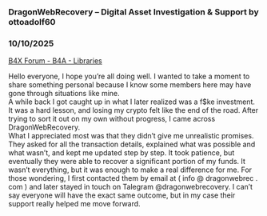 ### DragonWebRecovery – Digital Asset Investigation & Support by ottoadolf60
### 10/10/2025
[B4X Forum - B4A - Libraries](https://www.b4x.com/android/forum/threads/168978/)

Hello everyone, I hope you’re all doing well. I wanted to take a moment to share something personal because I know some members here may have gone through situations like mine.  
A while back I got caught up in what I later realized was a f$ke investment. It was a hard lesson, and losing my crypto felt like the end of the road. After trying to sort it out on my own without progress, I came across DragonWebRecovery.  
What I appreciated most was that they didn’t give me unrealistic promises. They asked for all the transaction details, explained what was possible and what wasn’t, and kept me updated step by step. It took patience, but eventually they were able to recover a significant portion of my funds. It wasn’t everything, but it was enough to make a real difference for me. For those wondering, I first contacted them by email at ( info @ dragonwebrec . com ) and later stayed in touch on Talegram @dragonwebrecovery. I can’t say everyone will have the exact same outcome, but in my case their support really helped me move forward.